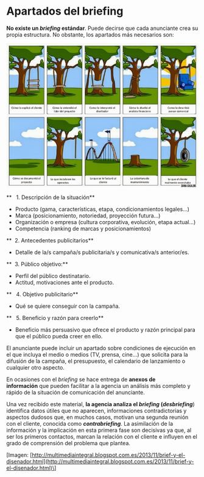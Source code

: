 # Apartados del briefing

**No existe un _briefing_ estándar**. Puede decirse que cada anunciante crea su propia estructura. No obstante, los apartados más necesarios son:


![briefing](img/diseno_multimedia_integral_brief.jpg "briefing")


**   1\. Descripción de la situación**

*   Producto (gama, características, etapa, condicionamientos legales...)
*   Marca (posicionamiento, notoriedad, proyección futura...)
*   Organización o empresa (cultura corporativa, evolución, etapa actual...)
*   Competencia (ranking de marcas y posicionamientos) 

**  2\. Antecedentes publicitarios**

*   Detalle de la/s campaña/s publicitaria/s y comunicativa/s anterior/es.

**  3\. Público objetivo:**

*   Perfil del público destinatario.
*   Actitud, motivaciones ante el producto.

**   4\. Objetivo publicitario**

*   Qué se quiere conseguir con la campaña.

**   5\. Beneficio y razón para creerlo**

*   Beneficio más persuasivo que ofrece el producto y razón principal para que el público pueda creer en ello.

El anunciante puede incluir un apartado sobre condiciones de ejecución en el que incluya el medio o medios (TV, prensa, cine...) que solicita para la difusión de la campaña, el presupuesto, el calendario de lanzamiento o cualquier otro aspecto.

En ocasiones con el _briefing_ se hace entrega de **anexos de información** que pueden facilitar a la agencia un análisis más completo y rápido de la situación de comunicación del anunciante.  
  
Una vez recibido este material, **la agencia analiza el _briefing_ (_desbriefing_**) identifica datos útiles que no aparecen, informaciones contradictorias y aspectos dudosos que, en muchos casos, motivan una segunda reunión con el cliente, conocida como **_contrabriefing_**. La asimilación de la información y la implicación en esta primera fase son decisivas ya que, al ser los primeros contactos, marcan la relación con el cliente e influyen en el grado de comprensión del problema que plantea.

\[Imagen: [http://multimediaintegral.blogspot.com.es/2013/11/brief-y-el-disenador.html](http://multimediaintegral.blogspot.com.es/2013/11/brief-y-el-disenador.html)\]